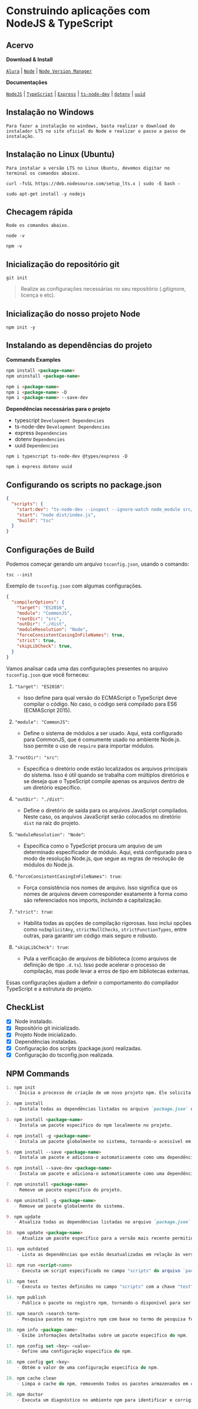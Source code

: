 # Construindo aplicações com NodeJS & TypeScript

## Acervo

**Download & Install**

[`Alura`](https://www.alura.com.br/artigos/como-instalar-node-js-windows-linux-macos) |
[`Node`](https://nodejs.org/en/download/) |
[`Node Version Manager`](https://github.com/nvm-sh/nvm)

**Documentações**

[`NodeJS`](https://nodejs.org/docs/latest/api/) | [`TypeScript`](https://www.typescriptlang.org/docs/) |
[`Express`](https://expressjs.com/en/starter/installing.html) | [`ts-node-dev`](https://www.npmjs.com/package/ts-node-dev) |
[`dotenv`](https://www.dotenv.org/docs#getting-started) | [`uuid`](https://www.npmjs.com/package/uuid)

## Instalação no Windows

`Para fazer a instalação no windows, basta realizar o download do instalador LTS no site oficial do Node e realizar o passo a passo de instalação.`

## Instalação no Linux (Ubuntu)

`Para instalar a versão LTS no Linux Ubuntu, devemos digitar no terminal os comandos abaixo.`

~~~
curl -fsSL https://deb.nodesource.com/setup_lts.x | sudo -E bash -
~~~

~~~
sudo apt-get install -y nodejs
~~~

## Checagem rápida

`Rode os comandos abaixo.`

~~~
node -v
~~~

~~~
npm -v
~~~

## Inicialização do repositório git

~~~
git init
~~~

> Realize as configurações necessárias no seu repositório (.gitignore, licença e etc).

## Inicialização do nosso projeto Node

~~~
npm init -y
~~~

## Instalando as dependências do projeto

**Commands Examples**

```markdown
npm install <package-name>
npm uninstall <package-name>

npm i <package-name>
npm i <package-name> -D
npm i <package-name> --save-dev
```

**Dependências necessárias para o projeto**

- typescript `Development Dependencies`
- ts-node-dev `Development Dependencies`
- express `Dependencies`
- dotenv `Dependencies`
- uuid `Dependencies`

~~~
npm i typescript ts-node-dev @types/express -D
~~~

~~~
npm i express dotenv uuid
~~~

## Configurando os scripts no package.json

```json
{
  "scripts": {
    "start:dev": "ts-node-dev --inspect --ignore-watch node_module src/shared/core/app.ts",
    "start": "node dist/index.js",
    "build": "tsc"
  }
}
```

## Configurações de Build

Podemos começar gerando um arquivo `tsconfig.json`, usando o comando:

~~~
tsc --init
~~~

Exemplo de `tsconfig.json` com algumas configurações.

```json
{
  "compilerOptions": {
    "target": "ES2016",
    "module": "CommonJS",
    "rootDir": "src",
    "outDir": "./dist",
    "moduleResolution": "Node",
    "forceConsistentCasingInFileNames": true,
    "strict": true,
    "skipLibCheck": true,
  }
}
```
Vamos analisar cada uma das configurações presentes no arquivo `tsconfig.json` que você forneceu:

1. `"target": "ES2016"`:
   - Isso define para qual versão do ECMAScript o TypeScript deve compilar o código. No caso, o código será compilado para ES6 (ECMAScript 2015).

2. `"module": "CommonJS"`:
   - Define o sistema de módulos a ser usado. Aqui, está configurado para CommonJS, que é comumente usado no ambiente Node.js. Isso permite o uso de `require` para importar módulos.

3. `"rootDir": "src"`:
   - Especifica o diretório onde estão localizados os arquivos principais do sistema. Isso é útil quando se trabalha com múltiplos diretórios e se deseja que o TypeScript compile apenas os arquivos dentro de um diretório específico.

4. `"outDir": "./dist"`:
   - Define o diretório de saída para os arquivos JavaScript compilados. Neste caso, os arquivos JavaScript serão colocados no diretório `dist` na raiz do projeto.

5. `"moduleResolution": "Node"`:
   - Especifica como o TypeScript procura um arquivo de um determinado especificador de módulo. Aqui, está configurado para o modo de resolução Node.js, que segue as regras de resolução de módulos do Node.js.

6. `"forceConsistentCasingInFileNames": true`:
   - Força consistência nos nomes de arquivo. Isso significa que os nomes de arquivos devem corresponder exatamente à forma como são referenciados nos imports, incluindo a capitalização.

7. `"strict": true`:
   - Habilita todas as opções de compilação rigorosas. Isso inclui opções como `noImplicitAny`, `strictNullChecks`, `strictFunctionTypes`, entre outras, para garantir um código mais seguro e robusto.

8. `"skipLibCheck": true`:
   - Pula a verificação de arquivos de biblioteca (como arquivos de definição de tipo `.d.ts`). Isso pode acelerar o processo de compilação, mas pode levar a erros de tipo em bibliotecas externas.

Essas configurações ajudam a definir o comportamento do compilador TypeScript e a estrutura do projeto.

## CheckList

- [x] Node instalado.
- [x] Repositório git inicializado.
- [x] Projeto Node inicializado.
- [x] Dependências instaladas.
- [x] Configuração dos scripts (package.json) realizadas.
- [x] Configuração do tsconfig.json realizada.

## NPM Commands

```markdown
1. npm init
   - Inicia o processo de criação de um novo projeto npm. Ele solicita informações sobre o projeto e gera um arquivo `package.json`.

2. npm install
   - Instala todas as dependências listadas no arquivo `package.json` do projeto.

3. npm install <package-name>
   - Instala um pacote específico do npm localmente no projeto.

4. npm install -g <package-name>
   - Instala um pacote globalmente no sistema, tornando-o acessível em qualquer lugar do terminal.

5. npm install --save <package-name>
   - Instala um pacote e adiciona-o automaticamente como uma dependência no arquivo `package.json`.

6. npm install --save-dev <package-name>
   - Instala um pacote e adiciona-o automaticamente como uma dependência de desenvolvimento no arquivo `package.json`.

7. npm uninstall <package-name>
   - Remove um pacote específico do projeto.

8. npm uninstall -g <package-name>
   - Remove um pacote globalmente do sistema.

9. npm update
   - Atualiza todas as dependências listadas no arquivo `package.json` para as versões mais recentes permitidas.

10. npm update <package-name>
    - Atualiza um pacote específico para a versão mais recente permitida.

11. npm outdated
    - Lista as dependências que estão desatualizadas em relação às versões mais recentes disponíveis.

12. npm run <script-name>
    - Executa um script especificado no campo "scripts" do arquivo `package.json`.

13. npm test
    - Executa os testes definidos no campo "scripts" com a chave "test" no arquivo `package.json`.

14. npm publish
    - Publica o pacote no registro npm, tornando-o disponível para ser instalado por outros usuários.

15. npm search <search-term>
    - Pesquisa pacotes no registro npm com base no termo de pesquisa fornecido.

16. npm info <package-name>
    - Exibe informações detalhadas sobre um pacote específico do npm.

17. npm config set <key> <value>
    - Define uma configuração específica do npm.

18. npm config get <key>
    - Obtém o valor de uma configuração específica do npm.

19. npm cache clean
    - Limpa o cache do npm, removendo todos os pacotes armazenados em cache.

20. npm doctor
    - Executa um diagnóstico no ambiente npm para identificar e corrigir problemas comuns.
```
